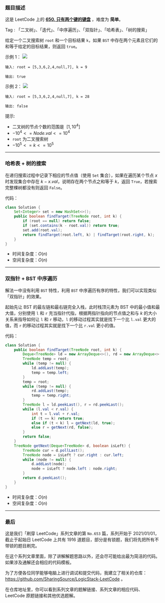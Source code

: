 ### 题目描述

这是 LeetCode 上的 **[650. 只有两个键的键盘](https://leetcode-cn.com/problems/two-sum-iv-input-is-a-bst/solution/by-ac_oier-zr4o/)** ，难度为 **简单**。

Tag : 「二叉树」、「迭代」、「中序遍历」、「双指针」、「哈希表」、「树的搜索」



给定一个二叉搜索树 `root` 和一个目标结果 `k`，如果 `BST` 中存在两个元素且它们的和等于给定的目标结果，则返回 `true`。

示例 1：
![](https://assets.leetcode.com/uploads/2020/09/21/sum_tree_1.jpg)
```
输入: root = [5,3,6,2,4,null,7], k = 9

输出: true
```
示例 2：
![](https://assets.leetcode.com/uploads/2020/09/21/sum_tree_2.jpg)
```
输入: root = [5,3,6,2,4,null,7], k = 28

输出: false
```

提示:
* 二叉树的节点个数的范围是  $[1, 10^4]$
* $-10^4 <= Node.val <= 10^4$
* `root` 为二叉搜索树
* $-10^5 <= k <= 10^5$

---

### 哈希表 + 树的搜索

在递归搜索过程中记录下相应的节点值（使用 `Set` 集合），如果在遍历某个节点 $x$ 时发现集合中存在 $k - x.val$，说明存在两个节点之和等于 $k$，返回 `True`，若搜索完整棵树都没有则返回 `False`。

代码：
```java
class Solution {
    Set<Integer> set = new HashSet<>();
    public boolean findTarget(TreeNode root, int k) {
        if (root == null) return false;
        if (set.contains(k - root.val)) return true;
        set.add(root.val);
        return findTarget(root.left, k) | findTarget(root.right, k);
    }
}
```
* 时间复杂度：$O(n)$
* 空间复杂度：$O(n)$

---

### 双指针 + BST 中序遍历

解法一中没有利用 `BST` 特性，利用 `BST` 中序遍历有序的特性，我们可以实现类似「双指针」的效果。

起始先让 BST 的最左链和最右链完全入栈，此时栈顶元素为 BST 中的最小值和最大值，分别使用 `l` 和 `r` 充当指针代指，根据两指针指向的节点值之和与 $k$ 的大小关系来指导如何让 `l` 和 `r` 移动，`l` 的移动过程其实就是找下一个比 `l.val` 更大的值，而 `r` 的移动过程其实就是找下一个比 `r.val` 更小的值。

代码：
```java
class Solution {
    public boolean findTarget(TreeNode root, int k) {
        Deque<TreeNode> ld = new ArrayDeque<>(), rd = new ArrayDeque<>();
        TreeNode temp = root;
        while (temp != null) {
            ld.addLast(temp);
            temp = temp.left;
        }
        temp = root;
        while (temp != null) {
            rd.addLast(temp);
            temp = temp.right;
        }
        TreeNode l = ld.peekLast(), r = rd.peekLast();
        while (l.val < r.val) {
            int t = l.val + r.val;
            if (t == k) return true;
            else if (t < k) l = getNext(ld, true);
            else r = getNext(rd, false);
        }
        return false;
    }
    TreeNode getNext(Deque<TreeNode> d, boolean isLeft) {
        TreeNode cur = d.pollLast();
        TreeNode node = isLeft ? cur.right : cur.left;
        while (node != null) {
            d.addLast(node);
            node = isLeft ? node.left : node.right;
        }
        return d.peekLast();
    }
}
```
* 时间复杂度：$O(n)$
* 空间复杂度：$O(n)$

---

### 最后

这是我们「刷穿 LeetCode」系列文章的第 `No.653` 篇，系列开始于 2021/01/01，截止于起始日 LeetCode 上共有 1916 道题目，部分是有锁题，我们将先把所有不带锁的题目刷完。

在这个系列文章里面，除了讲解解题思路以外，还会尽可能给出最为简洁的代码。如果涉及通解还会相应的代码模板。

为了方便各位同学能够电脑上进行调试和提交代码，我建立了相关的仓库：https://github.com/SharingSource/LogicStack-LeetCode 。

在仓库地址里，你可以看到系列文章的题解链接、系列文章的相应代码、LeetCode 原题链接和其他优选题解。

